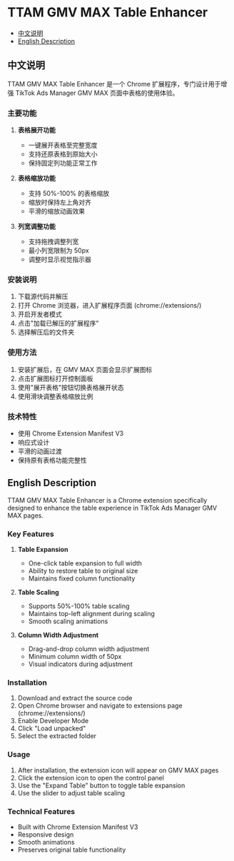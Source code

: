 # TTAM GMV MAX Table Enhancer

- [中文说明](#中文说明)
- [English Description](#english-description)

## 中文说明

TTAM GMV MAX Table Enhancer 是一个 Chrome 扩展程序，专门设计用于增强 TikTok Ads Manager GMV MAX 页面中表格的使用体验。

### 主要功能

1. **表格展开功能**
   - 一键展开表格至完整宽度
   - 支持还原表格到原始大小
   - 保持固定列功能正常工作

2. **表格缩放功能**
   - 支持 50%-100% 的表格缩放
   - 缩放时保持左上角对齐
   - 平滑的缩放动画效果

3. **列宽调整功能**
   - 支持拖拽调整列宽
   - 最小列宽限制为 50px
   - 调整时显示视觉指示器

### 安装说明

1. 下载源代码并解压
2. 打开 Chrome 浏览器，进入扩展程序页面 (chrome://extensions/)
3. 开启开发者模式
4. 点击"加载已解压的扩展程序"
5. 选择解压后的文件夹

### 使用方法

1. 安装扩展后，在 GMV MAX 页面会显示扩展图标
2. 点击扩展图标打开控制面板
3. 使用"展开表格"按钮切换表格展开状态
4. 使用滑块调整表格缩放比例

### 技术特性

- 使用 Chrome Extension Manifest V3
- 响应式设计
- 平滑的动画过渡
- 保持原有表格功能完整性

## English Description

TTAM GMV MAX Table Enhancer is a Chrome extension specifically designed to enhance the table experience in TikTok Ads Manager GMV MAX pages.

### Key Features

1. **Table Expansion**
   - One-click table expansion to full width
   - Ability to restore table to original size
   - Maintains fixed column functionality

2. **Table Scaling**
   - Supports 50%-100% table scaling
   - Maintains top-left alignment during scaling
   - Smooth scaling animations

3. **Column Width Adjustment**
   - Drag-and-drop column width adjustment
   - Minimum column width of 50px
   - Visual indicators during adjustment

### Installation

1. Download and extract the source code
2. Open Chrome browser and navigate to extensions page (chrome://extensions/)
3. Enable Developer Mode
4. Click "Load unpacked"
5. Select the extracted folder

### Usage

1. After installation, the extension icon will appear on GMV MAX pages
2. Click the extension icon to open the control panel
3. Use the "Expand Table" button to toggle table expansion
4. Use the slider to adjust table scaling

### Technical Features

- Built with Chrome Extension Manifest V3
- Responsive design
- Smooth animations
- Preserves original table functionality 